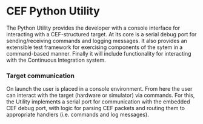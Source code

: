 # CEF Python Utility

The Python Utility provides the developer with a console interface for interacting with a CEF-structured target. At its core is a serial debug port for sending/receiving commands and logging messages. It also provides an extensible test framework for exercising components of the sytem in a command-based manner. Finally it will include functionality for interacting with the Continuous Integration system.

### Target communication

On launch the user is placed in a console environment. From here the user can interact with the target (hardware or simulator) via commands. For this, the Utility implements a serial port for communication with the embedded CEF debug port, with logic for parsing CEF packets and routing them to appropriate handlers (i.e. commands and log messages). 